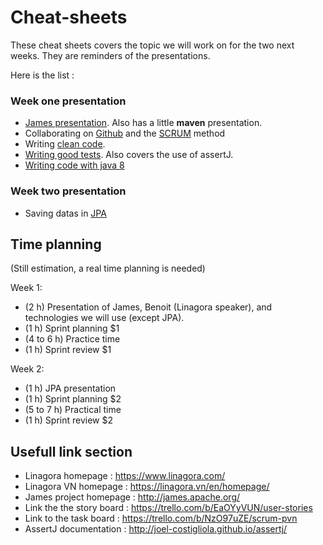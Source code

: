# Cheat-sheets

These cheat sheets covers the topic we will work on for the two next weeks. They are reminders of the presentations.

Here is the list :

### Week one presentation

 - [James presentation](james.md). Also has a little **maven** presentation.
 - Collaborating on [Github](github.md) and the [SCRUM](scrum.md) method
 - Writing [clean code](clean_code.md).
 - [Writing good tests](tests.md). Also covers the use of assertJ.
 - [Writing code with java 8](java-8.md)

### Week two presentation

 - Saving datas in [JPA](jpa.md)

## Time planning

(Still estimation, a real time planning is needed)

Week 1:

 - (2 h) Presentation of James, Benoit (Linagora speaker), and technologies we will use (except JPA).
 - (1 h) Sprint planning $1
 - (4 to 6 h) Practice time
 - (1 h) Sprint review $1
 
Week 2:

 - (1 h) JPA presentation
 - (1 h) Sprint planning $2
 - (5 to 7 h) Practical time
 - (1 h) Sprint review $2
 
## Usefull link section

 - Linagora homepage : https://www.linagora.com/
 - Linagora VN homepage : https://linagora.vn/en/homepage/
 - James project homepage : http://james.apache.org/
 - Link the the story board : https://trello.com/b/EaOYyVUN/user-stories
 - Link to the task board : https://trello.com/b/NzO97uZE/scrum-pvn
 - AssertJ documentation : http://joel-costigliola.github.io/assertj/

